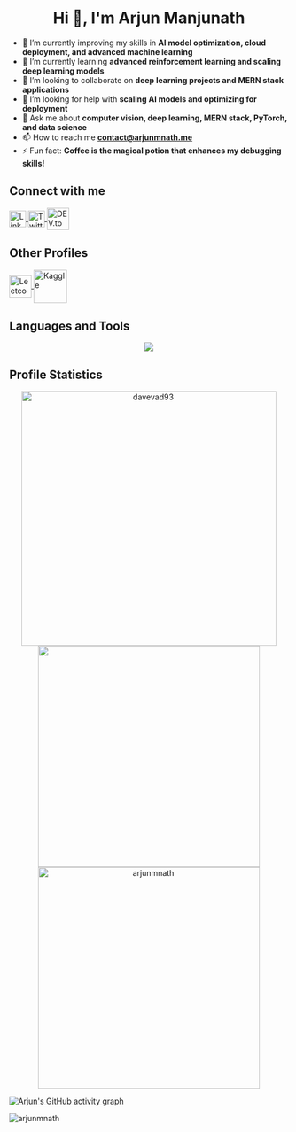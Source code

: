<h1 align="center">Hi 👋, I'm Arjun Manjunath</h1>

- 🔭 I’m currently improving my skills in **AI model optimization, cloud deployment, and advanced machine learning**  
- 🌱 I’m currently learning **advanced reinforcement learning and scaling deep learning models**  
- 👯 I’m looking to collaborate on **deep learning projects and MERN stack applications**  
- 🤝 I’m looking for help with **scaling AI models and optimizing for deployment**  
- 💬 Ask me about **computer vision, deep learning, MERN stack, PyTorch, and data science**  
- 📫 How to reach me **contact@arjunmnath.me**  
- ⚡ Fun fact: **Coffee is the magical potion that enhances my debugging skills!**

<h2 align="left">Connect with me</h2>
<p align="left">
   <a href="https://linkedin.com/in/arjunmnath" target="blank">
   <img align="center" src="https://cdn-icons-png.flaticon.com/512/174/174857.png" alt="LinkedIn" height="30" width="30" />
   </a>
   <a href="https://twitter.com/arjunmnath" target="blank">
   <img align="center" src="https://cdn-icons-png.flaticon.com/512/733/733579.png" alt="Twitter" height="30" width="30" />
   </a>
   <a href="https://dev.to/arjunmnath" target="blank">
   <img align="center" src="https://dev-to-uploads.s3.amazonaws.com/uploads/articles/8j7kvp660rqzt99zui8e.png" alt="DEV.to" height="40" width="40" />
   </a>
</p>



<h2> Other Profiles</h2>
<p>
   <a href="https://leetcode.com/arjunmnath/" target="_blank">
   <img align="center" src="https://upload.wikimedia.org/wikipedia/commons/1/19/LeetCode_logo_black.png" alt="Leetcode" height="40" />
   </a>
   <a href="https://www.kaggle.com/arjunmnath" target="_blank">
   <img align="center" src="https://cdn.jsdelivr.net/gh/devicons/devicon@latest/icons/kaggle/kaggle-original-wordmark.svg" alt="Kaggle" height="60" />
   </a>
</p>

<h2 align="left">Languages and Tools</h2>
<p align="center">
   <img src="https://skillicons.dev/icons?i=bash,c,cpp,latex,rust,go,cmake,js,ts,mysql,python,react,nextjs,tailwind,nodejs,opencv,mongodb,pytorch,tensorflow,sklearn,gcp,flutter,firebase,apple,swift,vim,neovim&perline=9" />
</p>

<h2 align="left">Profile Statistics</h2>
<div align="center">
   <a href="https://github.com/DenverCoder1/github-readme-streak-stats"><img src="https://github-readme-streak-stats-davevad93s-projects.vercel.app/?user=arjunmnath&theme=vue-dark&hide_border=true" alt="davevad93" width=460 /></a>  
</div>
<div align="center">
    <img width=400 src='https://github-readme-stats.vercel.app/api/top-langs/?username=arjunmnath&theme=vue-dark&show_icons=true&hide_border=true&layout=compact&langs_count=12' />
    <img src="https://github-readme-stats-davevad93s-projects.vercel.app/api?username=arjunmnath&show_icons=true&locale=en&theme=vue-dark&show=discussions_answered,prs_merged,reviews&include_all_commits=true&hide_border=true&line_height=36" alt="arjunmnath" width=400/>
</div>

[![Arjun's GitHub activity graph](https://github-readme-activity-graph.vercel.app/graph?username=arjunmnath&theme=vue&area=true&hide_border=true&radius=8&days=15)](https://github.com/ashutosh00710/github-readme-activity-graph)

<p align="left"> <img src="https://komarev.com/ghpvc//?username=arjunmnath&label=Views&color=17fc3d&style=flat" alt="arjunmnath" /> </p>
